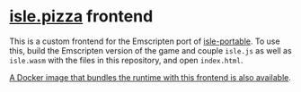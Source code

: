 # [isle.pizza](https://isle.pizza) frontend

This is a custom frontend for the Emscripten port of [isle-portable](https://github.com/isledecomp/isle-portable). To use this, build the Emscripten version of the game and couple `isle.js` as well as `isle.wasm` with the files in this repository, and open `index.html`.

[A Docker image that bundles the runtime with this frontend is also available](https://github.com/isledecomp/isle-portable/wiki/Installation#web-port-emscripten).
